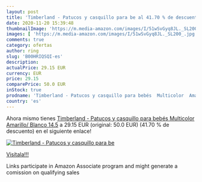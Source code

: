 ```yaml
---
layout: post
title: 'Timberland - Patucos y casquillo para be al 41.70 % de descuento'
date: 2020-11-20 15:39:48
thumbnailImage: 'https://m.media-amazon.com/images/I/51wSvGyq8JL._SL200_.jpg'
images: [ 'https://m.media-amazon.com/images/I/51wSvGyq8JL._SL200_.jpg' ]
comments: true
category: ofertas
author: ring
slug: 'B00HRIQSQI-es'
description:
actualPrice: 29.15 EUR
currency: EUR
price: 29.15
comparePrice: 50.0 EUR
inStock: true
prodname: 'Timberland - Patucos y casquillo para bebés  Multicolor  Amarillo/ Blanco   14.5'
country: 'es'
---
```


Ahora mismo tienes [Timberland - Patucos y casquillo para bebés  Multicolor  Amarillo/ Blanco   14.5](https://www.amazon.es/dp/B00HRIQSQI/?tag=tolees-21) a 29.15 EUR (original: 50.0 EUR) (41.70 %  de descuento) en el siguiente enlace!

[![Timberland - Patucos y casquillo para be](https://m.media-amazon.com/images/I/51wSvGyq8JL._SL200_.jpg)](https://www.amazon.es/dp/B00HRIQSQI/?tag=tolees-21)

[Visítala!!!](https://www.amazon.es/dp/B00HRIQSQI/?tag=tolees-21)

Links participate in Amazon Associate program and might generate a comission on qualifying sales
